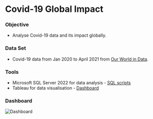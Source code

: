 # Covid-19 Global Impact

### Objective
- Analyse Covid-19 data and its impact globally.

### Data Set
- Covid-19 data from Jan 2020 to April 2021 from [Our World in Data](https://ourworldindata.org/covid-deaths).

### Tools
- Microsoft SQL Server 2022 for data analysis - [SQL scripts](https://github.com/imanfg/Covid-19-Global-Impact/blob/main/COVID_DataExploration.sql)
- Tableau for data visualisation - [Dashboard](https://public.tableau.com/app/profile/iman.f1527/viz/GlobalCovid-19CasesDashboard/Dashboard)

### Dashboard
![Dashboard](https://github.com/imanfg/Covid-19-Global-Impact/assets/110765955/a21a6ced-be66-4fa1-af9d-7da75bb3fc9b)

